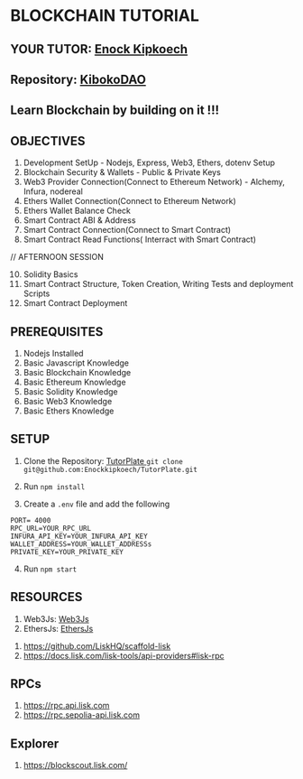 # BLOCKCHAIN TUTORIAL

## YOUR TUTOR: [Enock Kipkoech](https://github.com/Enockkipkoech/TutorPlate)

## Repository: [KibokoDAO](git@github.com:KibokoDao-Africa/blockchain_hands_on.git)

## Learn Blockchain by building on it !!!

## OBJECTIVES

1. Development SetUp - Nodejs, Express, Web3, Ethers, dotenv Setup
2. Blockchain Security & Wallets - Public & Private Keys
3. Web3 Provider Connection(Connect to Ethereum Network) - Alchemy, Infura, nodereal
4. Ethers Wallet Connection(Connect to Ethereum Network)
5. Ethers Wallet Balance Check
6. Smart Contract ABI & Address
7. Smart Contract Connection(Connect to Smart Contract)
8. Smart Contract Read Functions( Interract with Smart Contract)

// AFTERNOON SESSION

10. Solidity Basics
11. Smart Contract Structure, Token Creation, Writing Tests and deployment Scripts
12. Smart Contract Deployment

## PREREQUISITES

1. Nodejs Installed
2. Basic Javascript Knowledge
3. Basic Blockchain Knowledge
4. Basic Ethereum Knowledge
5. Basic Solidity Knowledge
6. Basic Web3 Knowledge
7. Basic Ethers Knowledge

## SETUP

1. Clone the Repository: [ TutorPlate ](git@github.com:Enockkipkoech/TutorPlate.git)
   `git clone git@github.com:Enockkipkoech/TutorPlate.git`

2. Run `npm install`
3. Create a `.env` file and add the following

```
PORT= 4000
RPC_URL=YOUR_RPC_URL
INFURA_API_KEY=YOUR_INFURA_API_KEY
WALLET_ADDRESS=YOUR_WALLET_ADDRESSs
PRIVATE_KEY=YOUR_PRIVATE_KEY
```

4. Run `npm start`

## RESOURCES

1. Web3Js: [Web3Js](https://docs.web3js.org/)
2. EthersJs: [EthersJs](https://docs.ethers.org/v5/)

<!-- LISK RESOURCES -->

1. https://github.com/LiskHQ/scaffold-lisk
2. https://docs.lisk.com/lisk-tools/api-providers#lisk-rpc

## RPCs

1. https://rpc.api.lisk.com
2. https://rpc.sepolia-api.lisk.com

## Explorer

1. https://blockscout.lisk.com/
